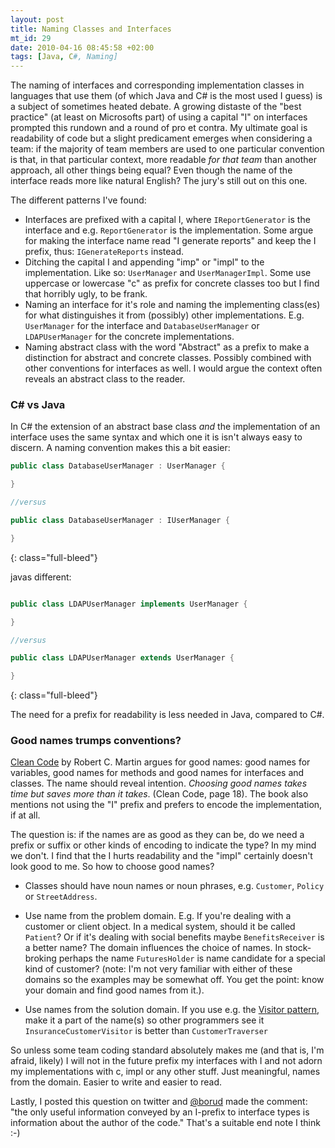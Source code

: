 ```yaml
---
layout: post
title: Naming Classes and Interfaces
mt_id: 29
date: 2010-04-16 08:45:58 +02:00
tags: [Java, C#, Naming]
---
```


<p> The naming of interfaces and corresponding implementation classes in languages that use them (of which Java and C# is the most used I guess) is a subject of sometimes heated debate. A growing distaste of the "best practice" (at least on Microsofts part) of using a capital "I" on interfaces prompted this rundown and a round of pro et contra. My ultimate goal is readability of code but a slight predicament emerges when considering a team: if the majority of team members are used to one particular convention is that, in that particular context, more readable <em>for that team</em> than another approach, all other things being equal? Even though the name of the interface reads more like natural English? The jury's still out on this one. 
</p>

The different patterns I've found:


  - Interfaces are prefixed with a capital I, where `IReportGenerator` is the interface and e.g. `ReportGenerator` is the implementation. Some argue for making the interface name read "I generate reports" and keep the I prefix, thus: `IGenerateReports` instead.
  - Ditching the capital I and appending "imp" or "impl" to the implementation. Like so: `UserManager` and `UserManagerImpl`. Some use uppercase or lowercase "c" as prefix for concrete classes too but I find that horribly ugly, to be frank.
- Naming an interface for it's role and naming the implementing class(es) for what distinguishes it from (possibly) other implementations. E.g. `UserManager` for the interface and `DatabaseUserManager` or `LDAPUserManager` for the concrete implementations.
- Naming abstract class with the word "Abstract" as a prefix to make a distinction for abstract and concrete classes. Possibly combined with other conventions for interfaces as well. I would argue the context often reveals an abstract class to the reader.


###  C# vs Java

In C# the extension of an abstract base class <em>and</em> the implementation of an interface uses the same syntax and which one it is isn't always easy to discern. A naming convention makes this a bit easier:

```c#
public class DatabaseUserManager : UserManager {

}

//versus

public class DatabaseUserManager : IUserManager {

}

```
{: class="full-bleed"}

javas different:

```java

public class LDAPUserManager implements UserManager {

}

//versus

public class LDAPUserManager extends UserManager {

}

```
{: class="full-bleed"}

<p>
The need for a prefix for readability is less needed in Java, compared to C#.
</p>

### Good names trumps conventions?

<p><a href="http://www.amazon.co.uk/Clean-Code-Handbook-Software-Craftsmanship/dp/0132350882">Clean Code</a> by Robert C. Martin argues for good names: good names for variables, good names for methods and good names for interfaces and classes. The name should reveal intention. <i>Choosing good names takes time but saves more than it takes</i>. (Clean Code, page 18). The book also mentions not using the "I" prefix and prefers to encode the implementation, if at all.  </p>
<p>The question is: if the names are as good as they can be, do we need a prefix or suffix or other kinds of encoding to indicate the type? In my mind we don't. I find that the I hurts readability and the "impl" certainly doesn't look good to me. So how to choose good names?</p>


 - Classes should have noun names or noun phrases, e.g. `Customer`, `Policy` or `StreetAddress`.
 - Use name from the problem domain. E.g. If you're dealing with a customer or client object. In a medical system, should it be called `Patient`? Or if it's dealing with social benefits maybe `BenefitsReceiver` is a better name? The domain influences the choice of names. In stock-broking perhaps the name `FuturesHolder` is name candidate for a special kind of customer? (note: I'm not very familiar with either of these domains so the examples may be somewhat off. You get the point: know your domain and find good names from it.).

 - Use names from the solution domain. If you use e.g. the <a href="http://en.wikipedia.org/wiki/Visitor_pattern">Visitor pattern</a>, make it a part of the name(s) so other programmers see it
`InsuranceCustomerVisitor` is better than `CustomerTraverser`


<p>So unless some team coding standard absolutely makes me (and that is, I'm afraid, likely) I will not in the future prefix my interfaces with I and not adorn my implementations with c, impl or any other stuff. Just meaningful, names from the domain. Easier to write and easier to read. </p>

<p> Lastly, I posted this question on twitter and
<a href="http://twitter.com/borud">@borud</a> made the comment: "the only useful information conveyed by an I-prefix to interface types is information about the author of the code." That's a suitable end note I think :-)
</p>

